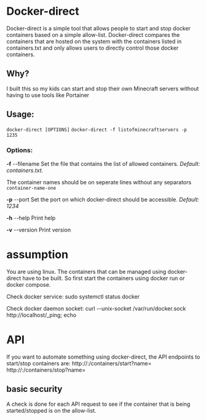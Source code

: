 # Docker-direct
Docker-direct is a simple tool that allows people to start and stop docker containers based on a simple allow-list. Docker-direct compares the containers that are hosted on the system with the containers listed in containers.txt and only allows users to directly control those docker containers.

## Why?
I built this so my kids can start and stop their own Minecraft servers without having to use tools like Portainer

## Usage:
`docker-direct [OPTIONS]`
`docker-direct -f listofminecraftservers -p 1235`

### Options:

**-f** --filename   Set the file that contains the list of allowed containers. <em>Default: containers.txt.</em>

The container names should be on seperate lines without any separators
`container-name-one`
	
	

**-p** --port       Set the port on which docker-direct should be accessible. <em>Default: 1234</em>

**-h** --help       Print help

**-v** --version    Print version


# assumption
You are using linux.
The containers that can be managed using docker-direct have to be built. So first start the containers using docker run or docker compose. 

Check docker service:
sudo systemctl status docker

Check docker daemon socket: 
curl --unix-socket /var/run/docker.sock  http://localhost/_ping; echo


# API
If you want to automate something using docker-direct, the API endpoints to start/stop containers are:
http://<ip>:<port>/containers/start?name=<name>
http://<ip>:<port>/containers/stop?name=<name>

## basic security
A check is done for each API request to see if the container that is being started/stopped is on the allow-list.

